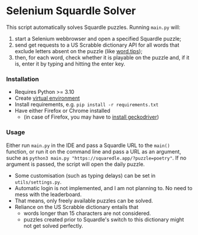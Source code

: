 # Selenium Squardle Solver

This script automatically solves Squardle puzzles. Running `main.py` will:
1) start a Selenium webbrowser and open a specified Squardle puzzle;
2) send get requests to a US Scrabble dictionary API for all words that exclude letters absent on the puzzle (like [word.tips](https://word.tips/words-with-letters/));
3) then, for each word, check whether it is playable on the puzzle and, if it is, enter it by typing and hitting the enter key.

### Installation
- Requires Python >= 3.10
- Create [virtual environment](https://docs.python.org/3/library/venv.html)
- Install requirements, e.g.
`pip install -r requirements.txt`
- Have either Firefox or Chrome installed
  - (in case of Firefox, you may have to [install geckodriver](https://www.browserstack.com/guide/geckodriver-selenium-python#toc2))

### Usage
Either run `main.py` in the IDE and pass a Squardle URL to the `main()` function, or run it on the command line and pass a URL as an argument, suche as `python3 main.py "https://squaredle.app/?puzzle=poetry"`. If no argument is passed, the script will open the daily puzzle.

- Some customisation (such as typing delays) can be set in `utils/settings.py`.
- Automatic login is not implemented, and I am not planning to. No need to mess with the leaderboard.
- That means, only freely available puzzles can be solved.
- Reliance on the US Scrabble dictionary entails that
  - words longer than 15 characters are not considered.
  - puzzles created prior to Squardle's switch to this dictionary might not get solved perfectly.